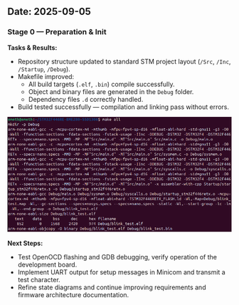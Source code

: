## Date: 2025-09-05

### Stage 0 — Preparation & Init

**Tasks & Results:**

* Repository structure updated to standard STM project layout (`/Src`, `/Inc`, `/Startup`, `/Debug`).
* Makefile improved:
  * All build targets (`.elf`, `.bin`) compile successfully.
  * Object and binary files are generated in the `Debug` folder.
  * Dependency files `.d` correctly handled.
* Build tested successfully — compilation and linking pass without errors.

![](assets/2025-09-05-build-test.png)

**Next Steps:**

* Test OpenOCD flashing and GDB debugging, verify operation of the development board.
* Implement UART output for setup messages in Minicom and transmit a test character.
* Refine state diagrams and continue improving requirements and firmware architecture documentation.
